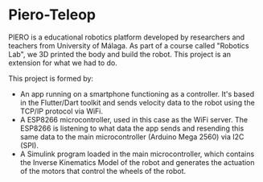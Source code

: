 # Piero-Teleop
PIERO is a educational robotics platform developed by researchers and teachers from University of Málaga. As part of a course called "Robotics Lab", we 3D printed the body and build the robot. This project is an extension for what we had to do. 

This project is formed by:
 - An app running on a smartphone functioning as a controller. It's based in the Flutter/Dart toolkit and sends velocity data to the robot using the TCP/IP protocol via WiFi.
 - A ESP8266 microcontroller, used in this case as the WiFi server. The ESP8266 is listening to what data the app sends and resending this same data to the main microcontroller (Arduino Mega 2560) via I2C (SPI).
 - A Simulink program loaded in the main microcontroller, which contains the Inverse Kinematics Model of the robot and generates the actuation of the motors that control the wheels of the robot.

